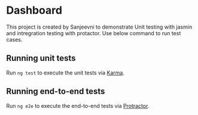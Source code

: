 # Dashboard

This project is created by Sanjeevni to demonstrate Unit testing with jasmin and intregration testing with protactor. Use below command to run test cases.

## Running unit tests

Run `ng test` to execute the unit tests via [Karma](https://karma-runner.github.io).

## Running end-to-end tests

Run `ng e2e` to execute the end-to-end tests via [Protractor](http://www.protractortest.org/).
